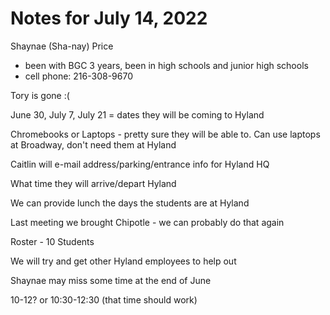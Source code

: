 # Notes for July 14, 2022
Shaynae (Sha-nay) Price
- been with BGC 3 years, been in high schools and junior high schools
- cell phone: 216-308-9670

Tory is gone :(

June 30, July 7, July 21 = dates they will be coming to Hyland

Chromebooks or Laptops - pretty sure they will be able to. Can use laptops at Broadway, don't need them at Hyland

Caitlin will e-mail address/parking/entrance info for Hyland HQ

What time they will arrive/depart Hyland

We can provide lunch the days the students are at Hyland

Last meeting we brought Chipotle - we can probably do that again

Roster - 10 Students

We will try and get other Hyland employees to help out

Shaynae may miss some time at the end of June

10-12? or 10:30-12:30 (that time should work)